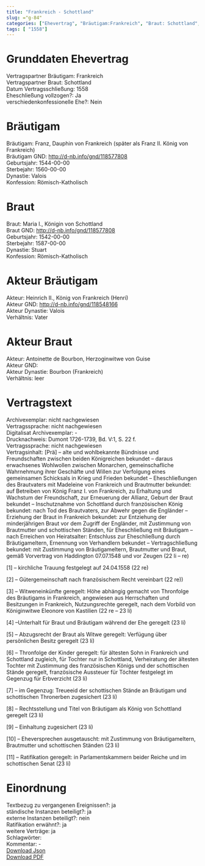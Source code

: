 ```yaml
---
title: "Frankreich - Schottland"
slug: ="g-84"
categories: ["Ehevertrag", "Bräutigam:Frankreich", "Braut: Schottland", "Eheschließung vollzogen?:Ja", "verschiedenkonfessionelle Ehe?:Nein", "Dynastie Bräutigam:Valois", "Akteur Bräutigam:Heinrich II., König von Frankreich (Henri)", "Akteur Braut:Antoinette de Bourbon, Herzoginwitwe von Guise", "Textbezug?:ja", "Ständisch?:ja", "Ratifikation?:ja", "Sonstiges?:ja", "Bräutigam:Frankreich", "Braut: Schottland"]
tags: [ "1558"]
---
```

<!--more-->

# Grunddaten Ehevertrag

Vertragspartner Bräutigam: Frankreich<br>
Vertragspartner Braut: Schottland<br>
Datum Vertragsschließung: 1558<br>
Eheschließung vollzogen?: Ja<br>
verschiedenkonfessionelle Ehe?: Nein<br>
# Bräutigam

Bräutigam: Franz, Dauphin von Frankreich (später als Franz II. König von Frankreich) <br>
Bräutigam GND: http://d-nb.info/gnd/118577808<br>
Geburtsjahr: 1544-00-00<br>
Sterbejahr: 1560-00-00<br>
Dynastie: Valois<br>
Konfession: Römisch-Katholisch<br>
# Braut

Braut: Maria I., Königin von Schottland<br>
Braut GND: http://d-nb.info/gnd/118577808<br>
Geburtsjahr: 1542-00-00<br>
Sterbejahr: 1587-00-00<br>
Dynastie: Stuart<br>
Konfession: Römisch-Katholisch<br>
# Akteur Bräutigam

Akteur: Heinrich II., König von Frankreich (Henri)<br>
Akteur GND: http://d-nb.info/gnd/118548166<br>
Akteur Dynastie: Valois<br>
Verhältnis: Vater<br>
# Akteur Braut

Akteur: Antoinette de Bourbon, Herzoginwitwe von Guise<br>
Akteur GND: <br>
Akteur Dynastie: Bourbon (Frankreich)<br>
Verhältnis: leer<br>
# Vertragstext

Archivexemplar: nicht nachgewiesen<br>
Vertragssprache: nicht nachgewiesen<br>
Digitalisat Archivexemplar: -<br>
Drucknachweis: Dumont 1726-1739, Bd. V:1, S. 22 f.<br>
Vertragssprache: nicht nachgewiesen<br>
Vertragsinhalt: [Prä] – alte und wohlbekannte Bündnisse und Freundschaften zwischen beiden Königreichen bekundet – daraus erwachsenes Wohlwollen zwischen Monarchen, gemeinschafliche Wahrnehmung ihrer Geschäfte und Willen zur Verfolgung eines gemeinsamen Schicksals in Krieg und Frieden bekundet – Eheschließungen des Brautvaters mit Madeleine von Frankreich und Brautmutter bekundet: auf Betreiben von König Franz I. von Frankreich, zu Erhaltung und Wachstum der Freundschaft, zur Erneuerung der Allianz, Geburt der Braut bekundet – Inschutznahme von Schottland durch französischen König bekundet: nach Tod des Brautvaters, zur Abwehr gegen die Engländer – Erziehung der Braut in Frankreich bekundet: zur Entziehung der minderjährigen Braut vor dem Zugriff der Engländer, mit Zustimmung von Brautmutter und schottischen Ständen, für Eheschließung mit Bräutigam – nach Erreichen von Heiratsalter: Entschluss zur Eheschließung durch Bräutigameltern, Ernennung von Verhandlern bekundet – Vertragschließung bekundet: mit Zustimmung von Bräutigameltern, Brautmutter und Braut, gemäß Vorvertrag von Haddington 07.07.1548 und vor Zeugen (22 li – re)

[1] – kirchliche Trauung festgelegt auf 24.04.1558 (22 re)

[2] – Gütergemeinschaft nach französischem Recht vereinbart (22 re))

[3] – Witweneinkünfte geregelt: Höhe abhängig gemacht von Thronfolge des Bräutigams in Frankreich, angewiesen aus Herrschaften und Besitzungen in Frankreich, Nutzungsrechte geregelt, nach dem Vorbild von Königinwitwe Eleonore von Kastilien (22 re – 23 li)

[4] –Unterhalt für Braut und Bräutigam während der Ehe geregelt (23 li)

[5] – Abzugsrecht der Braut als Witwe geregelt: Verfügung über persönlichen Besitz geregelt (23 li)

[6] – Thronfolge der Kinder geregelt: für ältesten Sohn in Frankreich und Schottland zugleich, für Tochter nur in Schottland, Verheiratung der ältesten Tochter mit Zustimmung des französischen Königs und der schottischen Stände geregelt, französische Aussteuer für Töchter festgelegt im Gegenzug für Erbverzicht (23 li)

[7] – im Gegenzug: Treueeid der schottischen Stände an Bräutigam und schottischen Thronerben zugesichert (23 li)

[8] – Rechtsstellung und Titel von Bräutigam als König von Schottland geregelt (23 li)

[9] – Einhaltung zugesichert (23 li)

[10] – Eheversprechen ausgetauscht: mit Zustimmung von Bräutigameltern, Brautmutter und schottischen Ständen (23 li)

[11] – Ratifikation geregelt: in Parlamentskammern beider Reiche und im schottischen Senat (23 li)
<br>
# Einordnung

Textbezug zu vergangenen Ereignissen?: ja<br>
ständische Instanzen beteiligt?: ja<br>
externe Instanzen beteiligt?: nein<br>
Ratifikation erwähnt?: ja<br>
weitere Verträge: ja<br>
Schlagwörter: <br>
Kommentar: -<br>
[Download Json](/vertraege/vertrag-84.json)<br>
[Download PDF](/vertraege/v164.pdf)